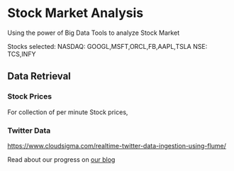 # Stock Market Analysis
Using the power of Big Data Tools to analyze Stock Market

Stocks selected: 
NASDAQ: GOOGL,MSFT,ORCL,FB,AAPL,TSLA
NSE: TCS,INFY

## Data Retrieval
###       Stock Prices

For collection of per minute Stock prices, 
###       Twitter Data

https://www.cloudsigma.com/realtime-twitter-data-ingestion-using-flume/

Read about our progress on [our blog](http://bullseyestock.wordpress.com) 

